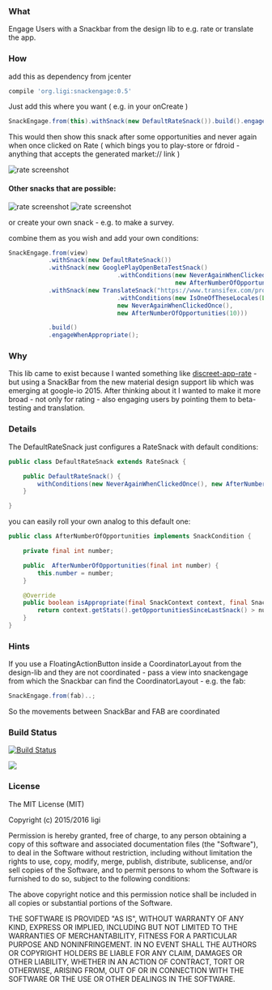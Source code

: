 ### What

Engage Users with a Snackbar from the design lib to e.g. rate or translate the app.

### How

add this as dependency from jcenter
```groovy
compile 'org.ligi:snackengage:0.5'
```

Just add this where you want ( e.g. in your onCreate )

```java
SnackEngage.from(this).withSnack(new DefaultRateSnack()).build().engageWhenAppropriate();
```

This would then show this snack after some opportunities and never again when once clicked on Rate ( which bings you to play-store or fdroid - anything that accepts the generated market:// link )

![rate screenshot](doc/screenshots/rate_small.png)

#### Other snacks that are possible:
![rate screenshot](doc/screenshots/betatest_small.png) ![rate screenshot](doc/screenshots/translate_small.png)

or create your own snack - e.g. to make a survey. 

combine them as you wish and add your own conditions:

```java
SnackEngage.from(view)
           .withSnack(new DefaultRateSnack())
           .withSnack(new GooglePlayOpenBetaTestSnack()
                              .withConditions(new NeverAgainWhenClickedOnce(),
                                              new AfterNumberOfOpportunities(42)))
           .withSnack(new TranslateSnack("https://www.transifex.com/projects/p/snackengage")
                              .withConditions(new IsOneOfTheseLocales(Locale.CANADA),
                              new NeverAgainWhenClickedOnce(),
                              new AfterNumberOfOpportunities(10)))

           .build()
           .engageWhenAppropriate();
```

### Why

This lib came to exist because I wanted something like [discreet-app-rate](https://github.com/PomepuyN/discreet-app-rate) - but using a SnackBar from the new material design support lib which was emerging at google-io 2015.
After thinking about it I wanted to make it more broad - not only for rating - also engaging users by pointing them to beta-testing and translation.

### Details

The DefaultRateSnack just configures a RateSnack with default conditions:

```java
public class DefaultRateSnack extends RateSnack {

    public DefaultRateSnack() {
        withConditions(new NeverAgainWhenClickedOnce(), new AfterNumberOfOpportunities(5));
    }

}
```

you can easily roll your own analog to this default one:

```java
public class AfterNumberOfOpportunities implements SnackCondition {

    private final int number;

    public  AfterNumberOfOpportunities(final int number) {
        this.number = number;
    }

    @Override
    public boolean isAppropriate(final SnackContext context, final Snack snack) {
        return context.getStats().getOpportunitiesSinceLastSnack() > number;
    }
}
```

### Hints

If you use a FloatingActionButton inside a CoordinatorLayout from the design-lib and they are not coordinated - pass a view into snackengage from which the Snackbar can find the CoordinatorLayout - e.g. the fab:

```java
SnackEngage.from(fab)..;
```

So the movements between SnackBar and FAB are coordinated

### Build Status

[![Build Status](https://snap-ci.com/ligi/SnackEngage/branch/master/build_image)](https://snap-ci.com/ligi/SnackEngage/branch/master)

<a href="http://www.methodscount.com/?lib=org.ligi%3Asnackengage%3A0.5"><img src="https://img.shields.io/badge/Methods and size-core: 124 | deps: 19823 | 33 KB-e91e63.svg"></img></a>

### License 
The MIT License (MIT)

Copyright (c) 2015/2016 ligi

Permission is hereby granted, free of charge, to any person obtaining a copy
of this software and associated documentation files (the "Software"), to deal
in the Software without restriction, including without limitation the rights
to use, copy, modify, merge, publish, distribute, sublicense, and/or sell
copies of the Software, and to permit persons to whom the Software is
furnished to do so, subject to the following conditions:

The above copyright notice and this permission notice shall be included in all
copies or substantial portions of the Software.

THE SOFTWARE IS PROVIDED "AS IS", WITHOUT WARRANTY OF ANY KIND, EXPRESS OR
IMPLIED, INCLUDING BUT NOT LIMITED TO THE WARRANTIES OF MERCHANTABILITY,
FITNESS FOR A PARTICULAR PURPOSE AND NONINFRINGEMENT. IN NO EVENT SHALL THE
AUTHORS OR COPYRIGHT HOLDERS BE LIABLE FOR ANY CLAIM, DAMAGES OR OTHER
LIABILITY, WHETHER IN AN ACTION OF CONTRACT, TORT OR OTHERWISE, ARISING FROM,
OUT OF OR IN CONNECTION WITH THE SOFTWARE OR THE USE OR OTHER DEALINGS IN THE
SOFTWARE.

